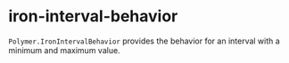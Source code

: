 iron-interval-behavior
==========

`Polymer.IronIntervalBehavior` provides the behavior for an interval with a minimum and maximum value.

